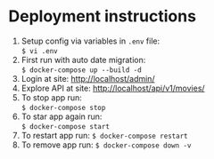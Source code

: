 # Deployment instructions

1. Setup config via variables in `.env` file:\
``$ vi .env``
2. First run with auto date migration:\
`$ docker-compose up --build -d`
3. Login at site: [http://localhost/admin/](http://localhost/admin/)
4. Explore API at site: [http://localhost/api/v1/movies/](http://localhost/api/v1/movies/)
5. To stop app run:\
`$ docker-compose stop`
6. To star app again run:\
`$ docker-compose start`
7. To restart app run:
`$ docker-compose restart`
8. To remove app run:
`$ docker-compose down -v`